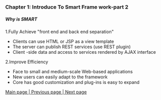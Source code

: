 ### Chapter 1: Introduce To Smart Frame work-part 2    
##### Why is SMART      
  
1.Fully Achieve "front end and back end separation"   

- Clients can use HTML or JSP as a view template
- The server can publish REST services (use REST plugin)
- Client -side data and access to services rendered by AJAX interface    

2.Improve Efficiency   

- Face to small and medium-scale Web-based applications
- New users can easily adapt to the framework
- Core has good customization and plug-ins is easy to expand       
     
      
        
<a href="/smart-framework.md"> Main page </a> |<a href="/pages/1what-smart.md">  Previous page </a> |<a href="/pages/3maven.md">  Next page</a>   
